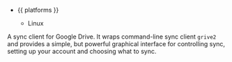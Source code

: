<ul class="platforms collapsible">
	<li>
		<div class="collapsible-header"><i class="fas fa-laptop-code"></i>{{ platforms }}<i class="fas fa-caret-down"></i></div>
		<div class="collapsible-body">
			<ul>
				<li><i class="fab fa-linux"></i>Linux</li>
			</ul>
		</div>
	</li>
</ul>

A sync client for Google Drive. It wraps command-line sync client `grive2` and provides a simple, but powerful graphical interface for controlling sync, setting up your account and choosing what to sync.
